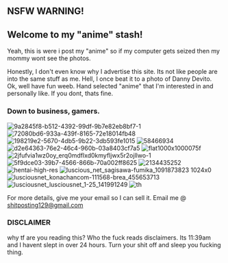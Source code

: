 ## NSFW WARNING!
## Welcome to my "anime" stash!

Yeah, this is were i post my "anime" so if my computer gets seized then my mommy wont see the photos.

Honestly, I don't even know why I advertise this site. Its not like people are into the same stuff as me. Hell, I once beat it to a photo of Danny Devito.
Ok, well have fun weeb. Hand selected "anime" that I'm interested in and personally like. If you dont, thats fine.
### Down to business, gamers.

![9a2845f8-b512-4392-99df-9b7e82eb8bf7-1](https://user-images.githubusercontent.com/63864204/79586264-e0078a00-809e-11ea-8c0a-ece506fc46f9.jpeg)
![72080bd6-933a-439f-8165-72e18014fb48](https://user-images.githubusercontent.com/63864204/79586763-91a6bb00-809f-11ea-9d57-52379edb317a.jpeg)
![198219e2-5670-4db5-9b22-3db593fe1015](https://user-images.githubusercontent.com/63864204/79586764-91a6bb00-809f-11ea-89ac-5999288e0e0d.jpeg)
![58466934](https://user-images.githubusercontent.com/63864204/79586766-91a6bb00-809f-11ea-965b-d36671c3072a.gif)
![d2e64363-76e2-46c4-960b-03a8403cf7a5](https://user-images.githubusercontent.com/63864204/79586767-91a6bb00-809f-11ea-99c0-7cce78e0a403.jpeg)
![flat1000x1000075f](https://user-images.githubusercontent.com/63864204/79586768-923f5180-809f-11ea-9a4c-69b3ccf73223.jpg)
![2jfufvia1wz0oy_erq0mdflxd0kmyfljwx5r2ojllwo-1](https://user-images.githubusercontent.com/63864204/79586770-923f5180-809f-11ea-8d1a-0f9a53d700e2.jpg)
![5f9dce03-39b7-4566-866b-70a002ff8625](https://user-images.githubusercontent.com/63864204/79586772-923f5180-809f-11ea-98d4-6ddb4754006f.jpeg)
![2134435252](https://user-images.githubusercontent.com/63864204/79697795-c6a73f00-8252-11ea-8c8e-465e45aef34c.png)
![hentai-high-res](https://user-images.githubusercontent.com/63864204/79697796-c73fd580-8252-11ea-835e-53aec31fa957.png)
![luscious_net_sagisawa-fumika_1091873823 1024x0](https://user-images.githubusercontent.com/63864204/79697797-c7d86c00-8252-11ea-8fd0-04f1be67736d.jpg)
![lusciousnet_konachancom-111568-brea_455653713](https://user-images.githubusercontent.com/63864204/79697798-c7d86c00-8252-11ea-91bb-d057a3b3e347.jpg)
![lusciousnet_lusciousnet_1-25_141991249](https://user-images.githubusercontent.com/63864204/79697800-c9099900-8252-11ea-866c-6ab481432445.png)
![th](https://user-images.githubusercontent.com/63864204/79697802-c9a22f80-8252-11ea-9cc5-1a576b4dda0e.jpg)




For more details, give me your email so I can sell it.
Email me @ shitposting129@gmail.com


### DISCLAIMER
why tf are you reading this? Who the fuck reads disclaimers. Its 11:39am and I havent slept in over 24 hours. Turn your shit off and sleep you fucking thing.
